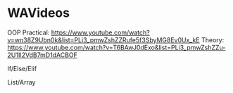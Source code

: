 # WAVideos
OOP 
Practical: https://www.youtube.com/watch?v=wn38Z9Ubn0k&list=PLi3_pmwZshZZRufe5f3SbyMG8Ev0Ux_kE
Theory: https://www.youtube.com/watch?v=T6BAwJ0dExo&list=PLi3_pmwZshZZu-2U1II2VdB7mD1dACBOF

If/Else/Elif 

List/Array

